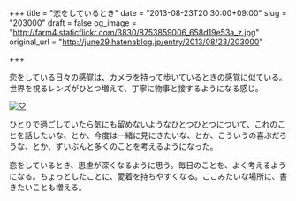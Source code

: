 +++
title = "恋をしているとき"
date = "2013-08-23T20:30:00+09:00"
slug = "203000"
draft = false
og_image = "http://farm4.staticflickr.com/3830/8753859006_658d19e53a_z.jpg"
original_url = "http://june29.hatenablog.jp/entry/2013/08/23/203000"

+++

<p>恋をしている日々の感覚は、カメラを持って歩いているときの感覚に似ている。世界を視るレンズがひとつ増えて、丁寧に物事と接するようになる感じ。</p>
<p><a href="http://www.flickr.com/photos/june29/8753859006/" title="♡ by june29, on Flickr"><img src="http://farm4.staticflickr.com/3830/8753859006_658d19e53a_z.jpg" alt="♡"></a></p>
<p>ひとりで過ごしていたら気にも留めないようなひとつひとつについて、これのことを話したいな、とか、今度は一緒に見にきたいな、とか、こういうの喜ぶだろうな、とか、ずいぶんと多くのことを考えるようになった。</p>
<p>恋をしているとき、思慮が深くなるように思う。毎日のことを、よく考えるようになる。ちょっとしたことに、愛着を持ちやすくなる。ここみたいな場所に、書きたいことも増える。</p>
